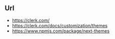 

## Url
- https://clerk.com/ 
- https://clerk.com/docs/customization/themes
- https://www.npmjs.com/package/next-themes

